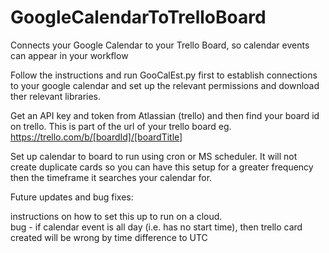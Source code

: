 # GoogleCalendarToTrelloBoard
Connects your Google Calendar to your Trello Board, so calendar events can appear in your workflow

Follow the instructions and run GooCalEst.py first to establish connections to your google calendar and 
set up the relevant permissions and download ther relevant libraries.  

Get an API key and token from Atlassian (trello) and then find your board id on trello.  This is part of the url
of your trello board eg. https://trello.com/b/[boardId]/[boardTitle]

Set up calendar to board to run using cron or MS scheduler.  It will not create duplicate cards so you can have this 
setup for a greater frequency then the timeframe it searches your calendar for.  

Future updates and bug fixes:

instructions on how to set this up to run on a cloud.  
bug - if calendar event is all day (i.e. has no start time), then trello card created will be wrong by time difference to UTC
